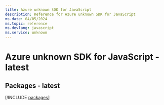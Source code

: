 ```yaml
---
title: Azure unknown SDK for JavaScript
description: Reference for Azure unknown SDK for JavaScript
ms.date: 04/05/2024
ms.topic: reference
ms.devlang: javascript
ms.service: unknown
---
```

# Azure unknown SDK for JavaScript - latest
## Packages - latest
[!INCLUDE [packages](unknown-index.md)]
